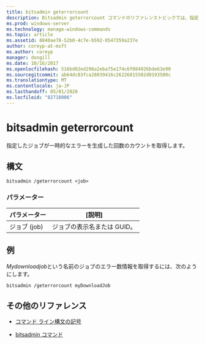 ```yaml
---
title: bitsadmin geterrorcount
description: Bitsadmin geterrorcount コマンドのリファレンストピックでは、指定されたジョブが一時的なエラーを生成した回数のカウントを取得します。
ms.prod: windows-server
ms.technology: manage-windows-commands
ms.topic: article
ms.assetid: 8840ae78-52b0-4c7e-b592-0547359a237e
author: coreyp-at-msft
ms.author: coreyp
manager: dongill
ms.date: 10/16/2017
ms.openlocfilehash: 516bd02ed296a2eba75e174c6f084926bde63e90
ms.sourcegitcommit: ab64dc83fca28039416c26226815502d0193500c
ms.translationtype: MT
ms.contentlocale: ja-JP
ms.lasthandoff: 05/01/2020
ms.locfileid: "82718006"
---
```

# <a name="bitsadmin-geterrorcount"></a>bitsadmin geterrorcount

指定したジョブが一時的なエラーを生成した回数のカウントを取得します。

## <a name="syntax"></a>構文

```
bitsadmin /geterrorcount <job>
```

### <a name="parameters"></a>パラメーター

| パラメーター | [説明] |
| -------------- | -------------- |
| ジョブ (job) | ジョブの表示名または GUID。 |

## <a name="examples"></a>例

*Mydownloadjob*という名前のジョブのエラー数情報を取得するには、次のようにします。

```
bitsadmin /geterrorcount myDownloadJob
```

## <a name="additional-references"></a>その他のリファレンス

- [コマンド ライン構文の記号](command-line-syntax-key.md)

- [bitsadmin コマンド](bitsadmin.md)
